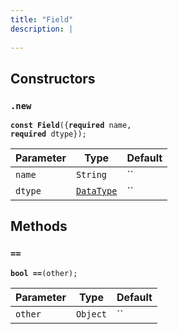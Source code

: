 ```yaml
---
title: "Field"
description: |
  
---
```




## Constructors
### `.new`
<code><strong>const Field</strong>({<strong>required</strong> name, <strong>required</strong> dtype});</code>


Parameter|Type|Default
-|-|-
`name`|<code>String</code>|``|
`dtype`|<code>[DataType]</code>|``|


## Methods
### `==`
<code><strong>bool ==</strong>(other);</code>


Parameter|Type|Default
-|-|-
`other`|<code>Object</code>|``|



[DataType]: /reference/classes/datatype